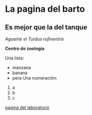 # La pagina del barto
 ## Es mejor que la del tanque 

*Aguante el Turdus rufiventris* 

**Centro de zoologia**

Una lista:
- manzana
- banana
- pera
Una numeración:
1. a
2. b
3. c

[pagina del laboratorio](https://aoe2.club/playerprofile/934098)


